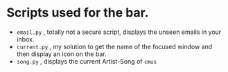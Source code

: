 # Scripts used for the bar.

* `email.py` , totally not a secure script, displays the unseen emails in your inbox.
* `current.py` , my solution to get the name of the focused window and then display an icon on the bar.
* `song.py` , displays the current Artist-Song of `cmus`
